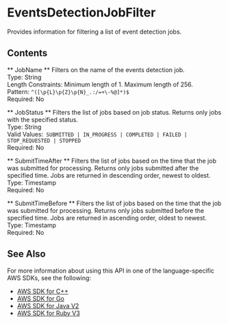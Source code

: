 # EventsDetectionJobFilter<a name="API_EventsDetectionJobFilter"></a>

Provides information for filtering a list of event detection jobs\.

## Contents<a name="API_EventsDetectionJobFilter_Contents"></a>

 ** JobName **   <a name="comprehend-Type-EventsDetectionJobFilter-JobName"></a>
Filters on the name of the events detection job\.  
Type: String  
Length Constraints: Minimum length of 1\. Maximum length of 256\.  
Pattern: `^([\p{L}\p{Z}\p{N}_.:/=+\-%@]*)$`   
Required: No

 ** JobStatus **   <a name="comprehend-Type-EventsDetectionJobFilter-JobStatus"></a>
Filters the list of jobs based on job status\. Returns only jobs with the specified status\.  
Type: String  
Valid Values:` SUBMITTED | IN_PROGRESS | COMPLETED | FAILED | STOP_REQUESTED | STOPPED`   
Required: No

 ** SubmitTimeAfter **   <a name="comprehend-Type-EventsDetectionJobFilter-SubmitTimeAfter"></a>
Filters the list of jobs based on the time that the job was submitted for processing\. Returns only jobs submitted after the specified time\. Jobs are returned in descending order, newest to oldest\.  
Type: Timestamp  
Required: No

 ** SubmitTimeBefore **   <a name="comprehend-Type-EventsDetectionJobFilter-SubmitTimeBefore"></a>
Filters the list of jobs based on the time that the job was submitted for processing\. Returns only jobs submitted before the specified time\. Jobs are returned in ascending order, oldest to newest\.  
Type: Timestamp  
Required: No

## See Also<a name="API_EventsDetectionJobFilter_SeeAlso"></a>

For more information about using this API in one of the language\-specific AWS SDKs, see the following:
+  [ AWS SDK for C\+\+](https://docs.aws.amazon.com/goto/SdkForCpp/comprehend-2017-11-27/EventsDetectionJobFilter) 
+  [ AWS SDK for Go](https://docs.aws.amazon.com/goto/SdkForGoV1/comprehend-2017-11-27/EventsDetectionJobFilter) 
+  [ AWS SDK for Java V2](https://docs.aws.amazon.com/goto/SdkForJavaV2/comprehend-2017-11-27/EventsDetectionJobFilter) 
+  [ AWS SDK for Ruby V3](https://docs.aws.amazon.com/goto/SdkForRubyV3/comprehend-2017-11-27/EventsDetectionJobFilter) 
